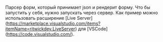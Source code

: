 Парсер форм, который принимает json и рендерит форму. Что бы запустить у себя, нужно запускать через сервер. Как пример можно использовать расширение [Live Server] (https://marketplace.visualstudio.com/items?itemName=ritwickdey.LiveServer) для [VSCode] (https://code.visualstudio.com/).
